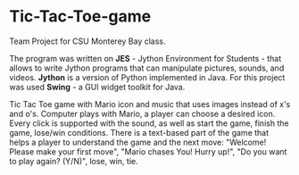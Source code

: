 # Tic-Tac-Toe-game
Team Project for CSU Monterey Bay class.

The program was written on **JES** - Jython Environment for Students - that allows to write Jython programs that can manipulate pictures, sounds, and videos. **Jython** is a version of Python implemented in Java. For this project was used **Swing** - a GUI widget toolkit for Java.

Tic Tac Toe game with Mario icon and music that uses images instead of x's and o's. Computer plays with Mario, a player can choose a desired icon. Every click is supported with the sound, as well as start the game, finish the game, lose/win conditions. There is a text-based part of the game that helps a player to understand the game and the next move: "Welcome! Please make your first move", "Mario chases You! Hurry up!",  "Do you want to play again? (Y/N)", lose, win, tie. 
